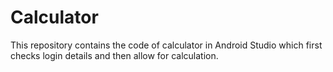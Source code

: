 # Calculator
This repository contains the code of calculator in Android Studio which first checks login details and then allow for calculation.
